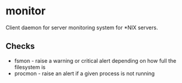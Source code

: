 monitor
=======

Client daemon for server monitoring system for *NIX servers.

Checks
------

* fsmon - raise a warning or critical alert depending on how full the filesystem is
* procmon - raise an alert if a given process is not running
